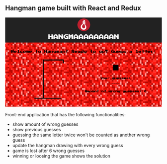 ## Hangman game built with React and Redux

![Preview hangman game app](screenshot.png)

Front-end application that has the following functionalities:

- show amount of wrong guesses
- show previous guesses
- guessing the same letter twice won't be counted as another wrong guess
- update the hangman drawing with every wrong guess
- game is lost after 6 wrong guesses
- winning or loosing the game shows the solution
